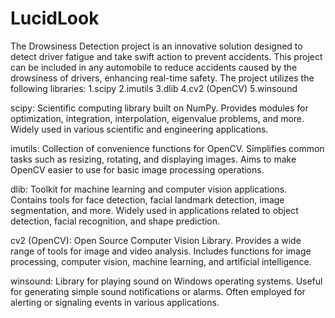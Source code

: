 # LucidLook
 The Drowsiness Detection project is an innovative solution designed to detect driver fatigue and take swift action to prevent accidents. This project can be included in any automobile to reduce accidents caused by the drowsiness of drivers, enhancing real-time safety.
The project utilizes the following libraries:
1.scipy
2.imutils
3.dlib
4.cv2 (OpenCV)
5.winsound


scipy:
Scientific computing library built on NumPy.
Provides modules for optimization, integration, interpolation, eigenvalue problems, and more.
Widely used in various scientific and engineering applications.

imutils:
Collection of convenience functions for OpenCV.
Simplifies common tasks such as resizing, rotating, and displaying images.
Aims to make OpenCV easier to use for basic image processing operations.

dlib:
Toolkit for machine learning and computer vision applications.
Contains tools for face detection, facial landmark detection, image segmentation, and more.
Widely used in applications related to object detection, facial recognition, and shape prediction.

cv2 (OpenCV):
Open Source Computer Vision Library.
Provides a wide range of tools for image and video analysis.
Includes functions for image processing, computer vision, machine learning, and artificial intelligence.

winsound:
Library for playing sound on Windows operating systems.
Useful for generating simple sound notifications or alarms.
Often employed for alerting or signaling events in various applications.
